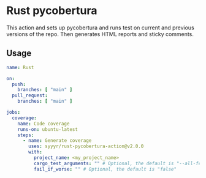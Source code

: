 # Rust pycobertura
This action and sets up pycobertura and runs test on current and previous versions of the repo. Then generates HTML
reports and sticky comments.

## Usage
```yaml
name: Rust

on:
  push:
    branches: [ "main" ]
  pull_request:
    branches: [ "main" ]

jobs:
  coverage:
    name: Code coverage
    runs-on: ubuntu-latest
    steps:
      - name: Generate coverage
        uses: syyyr/rust-pycobertura-action@v2.0.0
        with:
          project_name: <my_project_name>
          cargo_test_arguments: "" # Optional, the default is "--all-features"
          fail_if_worse: "" # Optional, the default is "false"
```
